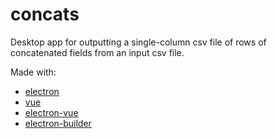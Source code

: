 # concats

Desktop app for outputting a single-column csv file of rows of concatenated fields from an input csv file.

Made with:

- [electron](https://github.com/electron/electron)
- [vue](https://github.com/vuejs/vue)
- [electron-vue](https://github.com/SimulatedGREG/electron-vue)
- [electron-builder](https://www.electron.build/)
